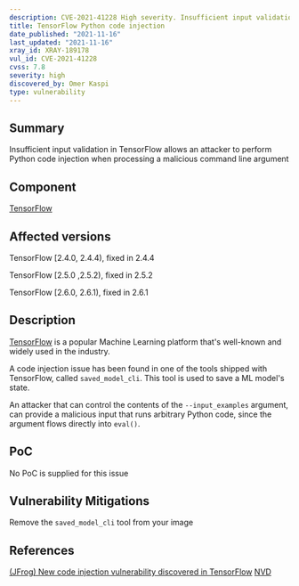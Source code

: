 ```yaml
---
description: CVE-2021-41228 High severity. Insufficient input validation in TensorFlow allows an attacker to perform Python code injection when processing a malicious command line argument
title: TensorFlow Python code injection
date_published: "2021-11-16"
last_updated: "2021-11-16"
xray_id: XRAY-189178
vul_id: CVE-2021-41228
cvss: 7.8
severity: high
discovered_by: Omer Kaspi
type: vulnerability
---
```

## Summary
Insufficient input validation in TensorFlow allows an attacker to perform Python code injection when processing a malicious command line argument

## Component

[TensorFlow](https://github.com/tensorflow/tensorflow)

## Affected versions

TensorFlow [2.4.0, 2.4.4), fixed in 2.4.4

TensorFlow [2.5.0 ,2.5.2), fixed in 2.5.2

TensorFlow [2.6.0, 2.6.1), fixed in 2.6.1

## Description

[TensorFlow](https://github.com/tensorflow/tensorflow) is a popular Machine Learning platform that's well-known and widely used in the industry.

A code injection issue has been found in one of the tools shipped with TensorFlow, called `saved_model_cli`. This tool is used to save a ML model's state.

An attacker that can control the contents of the `--input_examples` argument, can provide a malicious input that runs arbitrary Python code, since the argument flows directly into `eval()`.

## PoC

No PoC is supplied for this issue

## Vulnerability Mitigations

Remove the `saved_model_cli` tool from your image

## References

[(JFrog) New code injection vulnerability discovered in TensorFlow](https://jfrog.com/blog/tensorflow-python-code-injection-more-eval-woes/)
[NVD](https://nvd.nist.gov/vuln/detail/CVE-2021-41228)